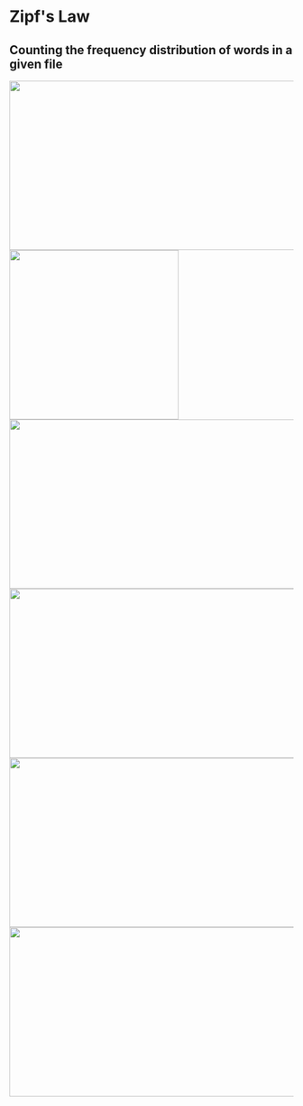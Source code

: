 # Zipf's Law #
## Counting the frequency distribution of words in a given file ##


<img src="https://user-images.githubusercontent.com/97677773/150036551-c0633b92-60bb-4d9d-88bb-38430b6ebf99.png" width="600" height="300">

<img src="https://user-images.githubusercontent.com/97677773/150036592-6659a4ba-5aa8-4f62-94ba-84a2f20a8f8c.png" height="300">

<img src="https://user-images.githubusercontent.com/97677773/150036623-bcbace5c-ec41-4b4a-95dd-c99740386902.png" width="600" height="300">

<img src="https://user-images.githubusercontent.com/97677773/150036654-3507cd22-66d2-42e1-bcde-5bf31d4dda2a.pn" width="600" height="300">

<img src="https://user-images.githubusercontent.com/97677773/150036671-37eb341a-62ae-4fdf-a8d1-d402b50b2a0e.png" width="600" height="300">

<img src="https://user-images.githubusercontent.com/97677773/150036695-4375a8e5-a3b4-4521-a129-97459fef8e2a.png" width="600" height="300">



